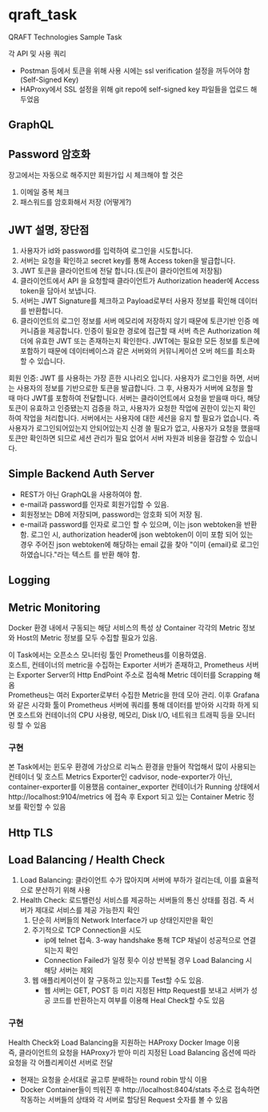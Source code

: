 # qraft_task
QRAFT Technologies Sample Task

<!-- # SSL 인증
$ openssl req -x509 -days 365 -newkey rsa:2048 -keyout ./haproxy/certs/key.pem -out ./haproxy/certs/cert.pem -->

각 API 및 사용 쿼리

* Postman 등에서 토큰을 위해 사용 시에는 ssl verification 설정을 꺼두어야 함 (Self-Signed Key)
* HAProxy에서 SSL 설정을 위해 git repo에 self-signed key 파일들을 업로드 해두었음

## GraphQL

## Password 암호화
장고에서는 자동으로 해주지만 회원가입 시 체크해야 할 것은
1. 이메일 중복 체크
2. 패스워드를 암호화해서 저장 (어떻게?)

## JWT 설명, 장단점
1. 사용자가 id와 password를 입력하여 로그인을 시도합니다.
2. 서버는 요청을 확인하고 secret key를 통해 Access token을 발급합니다.
3. JWT 토큰을 클라이언트에 전달 합니다.(토큰이 클라이언트에 저장됨)
4. 클라이언트에서 API 을 요청할때  클라이언트가 Authorization header에 Access token을 담아서 보냅니다.
5. 서버는 JWT Signature를 체크하고 Payload로부터 사용자 정보를 확인해 데이터를 반환합니다.
6. 클라이언트의 로그인 정보를 서버 메모리에 저장하지 않기 때문에 토큰기반 인증 메커니즘을 제공합니다.
인증이 필요한 경로에 접근할 때 서버 측은 Authorization 헤더에 유효한 JWT 또는 존재하는지 확인한다.
JWT에는 필요한 모든 정보를 토큰에 포함하기 때문에 데이터베이스과 같은 서버와의 커뮤니케이션 오버 헤드를 최소화 할 수 있습니다.

회원 인증: JWT 를 사용하는 가장 흔한 시나리오 입니다. 사용자가 로그인을 하면, 서버는 사용자의 정보를 기반으로한 토큰을 발급합니다.
그 후, 사용자가 서버에 요청을 할 때 마다 JWT를 포함하여 전달합니다. 서버는 클라이언트에서 요청을 받을때 마다, 해당 토큰이 유효하고 인증됐는지 검증을 하고, 사용자가 요청한 작업에 권한이 있는지 확인하여 작업을 처리합니다.
서버에서는 사용자에 대한 세션을 유지 할 필요가 없습니다. 즉 사용자가 로그인되어있는지 안되어있는지 신경 쓸 필요가 없고, 사용자가 요청을 했을때 토큰만 확인하면 되므로 세션 관리가 필요 없어서 서버 자원과 비용을 절감할 수 있습니다.

## Simple Backend Auth Server
- REST가 아닌 GraphQL을 사용하여야 함. 
- e-mail과 password를 인자로 회원가입할 수 있음. 
- 회원정보는 DB에 저장되며, password는 암호화 되어 저장 됨. 
- e-mail과 password를 인자로 로그인 할 수 있으며, 이는 json webtoken을 반환 함. 로그인 시, authorization header에 json webtoken이 이미 포함 되어 있는 경우 주어진 json webtoken에 해당하는 email 값을 찾아 "이미 {email}로 로그인 하였습니다."라는 텍스트 를 반환 해야 함. 

## Logging

## Metric Monitoring

Docker 환경 내에서 구동되는 해당 서비스의 특성 상 Container 각각의 Metric 정보와 Host의 Metric 정보를 모두 수집할 필요가 있음.  

이 Task에서는 오픈소스 모니터링 툴인 Prometheus를 이용하였음.  
호스트, 컨테이너의 metric을 수집하는 Exporter 서버가 존재하고, Prometheus 서버는 Exporter Server의 Http EndPoint 주소로 접속해 Metric 데이터를 Scrapping 해옴  
Prometheus는 여러 Exporter로부터 수집한 Metric을 한데 모아 관리.
이후 Grafana와 같은 시각화 툴이 Prometheus 서버에 쿼리를 통해 데이터를 받아와 시각화 하게 되면 호스트와 컨테이너의 CPU 사용량, 메모리, Disk I/O, 네트워크 트래픽 등을 모니터링 할 수 있음

### 구현
본 Task에서는 윈도우 환경에 가상으로 리눅스 환경을 만들어 작업해서 많이 사용되는 컨테이너 및 호스트 Metrics Exporter인 cadvisor, node-exporter가 아닌, container-exporter를 이용했음
container_exporter 컨테이너가 Running 상태에서 http://localhost:9104/metrics 에 접속 후 Export 되고 있는 Container Metric 정보를 확인할 수 있음

## Http TLS

## Load Balancing / Health Check

1. Load Balancing: 클라이언트 수가 많아지며 서버에 부하가 걸리는데, 이를 효율적으로 분산하기 위해 사용
2. Health Check: 로드밸런싱 서비스를 제공하는 서버들의 통신 상태를 점검. 즉 서버가 제대로 서비스를 제공 가능한지 확인
   1. 단순히 서버들의 Network Interface가 up 상태인지만을 확인  
   2. 주기적으로 TCP Connection을 시도  
        - ip에 telnet 접속. 3-way handshake 통해 TCP 채널이 성공적으로 연결되는지 확인  
        - Connection Failed가 일정 횟수 이상 반복될 경우 Load Balancing 시 해당 서버는 제외
   1. 웹 애플리케이션이 잘 구동하고 있는지를 Test할 수도 있음.  
        - 웹 서버는 GET, POST 등 미리 지정된 Http Request를 보내고 서버가 성공 코드를 반환하는지 여부를 이용해 Heal Check할 수도 있음

### 구현
Health Check와 Load Balancing을 지원하는 HAProxy Docker Image 이용  
즉, 클라이언트의 요청을 HAProxy가 받아 미리 지정된 Load Balancing 옵션에 따라 요청을 각 어플리케이션 서버로 전달  
- 현재는 요청을 순서대로 골고루 분배하는 round robin 방식 이용
- Docker Container들이 띄워진 후 http://localhost:8404/stats 주소로 접속하면 작동하는 서버들의 상태와 각 서버로 할당된 Request 숫자를 볼 수 있음

